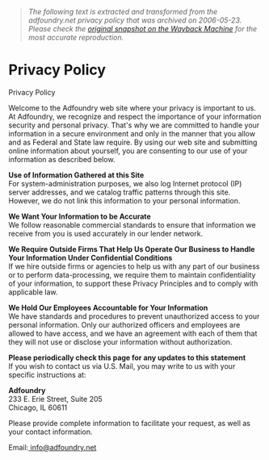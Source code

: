 > *The following text is extracted and transformed from the adfoundry.net privacy policy that was archived on 2006-05-23. Please check the [original snapshot on the Wayback Machine](https://web.archive.org/web/20060523181944id_/http%3A//wheatenworldwide.com/af_privacy_pol.html) for the most accurate reproduction.*

# Privacy Policy

Privacy Policy 

Welcome to the Adfoundry web site where your privacy is important to us. At Adfoundry, we recognize and respect the importance of your information security and personal privacy. That's why we are committed to handle your information in a secure environment and only in the manner that you allow and as Federal and State law require. By using our web site and submitting online information about yourself, you are consenting to our use of your information as described below.

**Use of Information Gathered at this Site**  
For system-administration purposes, we also log Internet protocol (IP) server addresses, and we catalog traffic patterns through this site. However, we do not link this information to your personal information.

**We Want Your Information to be Accurate**  
We follow reasonable commercial standards to ensure that information we receive from you is used accurately in our lender network.

**We Require Outside Firms That Help Us Operate Our Business to Handle Your Information Under Confidential Conditions**  
If we hire outside firms or agencies to help us with any part of our business or to perform data-processing, we require them to maintain confidentiality of your information, to support these Privacy Principles and to comply with applicable law.

**We Hold Our Employees Accountable for Your Information**   
We have standards and procedures to prevent unauthorized access to your personal information. Only our authorized officers and employees are allowed to have access, and we have an agreement with each of them that they will not use or disclose your information without authorization.

**Please periodically check this page for any updates to this statement**  
If you wish to contact us via U.S. Mail, you may write to us with your specific instructions at:

**Adfoundry**  
233 E. Erie Street, Suite 205   
Chicago, IL 60611

Please provide complete information to facilitate your request, as well as your contact information.

Email:[ info@adfoundry.net](mailto:)
